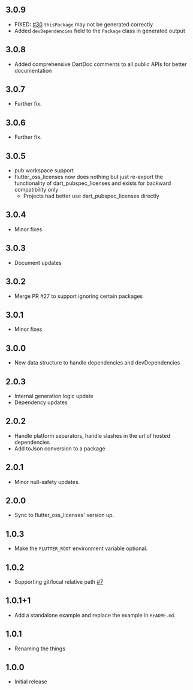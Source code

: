 ## 3.0.9

- FIXED: [#30](https://github.com/espresso3389/flutter_oss_licenses/issues/30) `thisPackage` may not be generated correctly
- Added `devDependencies` field to the `Package` class in generated output

## 3.0.8

- Added comprehensive DartDoc comments to all public APIs for better documentation

## 3.0.7

- Further fix.

## 3.0.6

- Further fix.

## 3.0.5

- pub workspace support
- flutter_oss_licenses now does nothing but just re-export the functionality of dart_pubspec_licenses and exists for backward compatibility only
  - Projects had better use dart_pubspec_licenses directly

## 3.0.4

- Minor fixes

## 3.0.3

- Document updates

## 3.0.2

- Merge PR #27 to support ignoring certain packages

## 3.0.1

- Minor fixes

## 3.0.0

- New data structure to handle dependencies and devDependencies

## 2.0.3

- Internal generation logic update
- Dependency updates

## 2.0.2

- Handle platform separators, handle slashes in the url of hosted dependencies
- Add toJson conversion to a package

## 2.0.1

- Minor null-safety updates.

## 2.0.0

- Sync to flutter_oss_licenses' version up.

## 1.0.3

- Make the `FLUTTER_ROOT` environment variable optional.

## 1.0.2

- Supporting git/local relative path [#7](https://github.com/espresso3389/flutter_oss_licenses/issues/7)

## 1.0.1+1

- Add a standalone example and replace the example in `README.md`.

## 1.0.1

- Renaming the things

## 1.0.0

- Initial release
